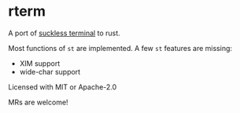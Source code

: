 rterm
=====

A port of [suckless terminal](https://st.suckless.org/) to rust.

Most functions of `st` are implemented.  A few `st` features are missing:

- XIM support
- wide-char support

Licensed with MIT or Apache-2.0

MRs are welcome!
